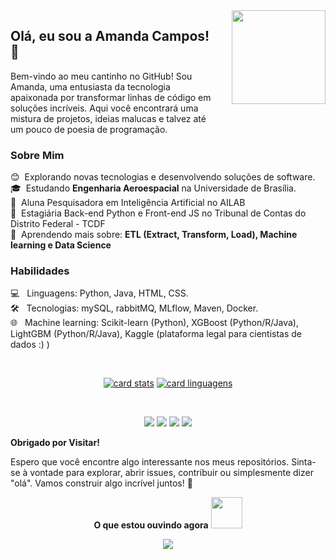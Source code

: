 
<img align="right" src="https://user-images.githubusercontent.com/74038190/216649417-9acc58df-9186-4132-ad43-819a57babb67.gif" width="150" style="margin-left: 30px; margin-bottom: 30px;" />

## Olá, eu sou a Amanda Campos! 🤍

<p align="left">
  Bem-vindo ao meu cantinho no GitHub! Sou Amanda, uma entusiasta da tecnologia apaixonada por transformar linhas de código em soluções incríveis. Aqui você encontrará uma mistura de projetos, ideias malucas e talvez até um pouco de poesia de programação.
</p>

### **Sobre Mim**

<p align="left">
 😊 &nbsp;Explorando novas tecnologias e desenvolvendo soluções de software.<br>
 🎓 &nbsp;Estudando <strong>Engenharia Aeroespacial</strong> na Universidade de Brasília.<br>
 💼 &nbsp;Aluna Pesquisadora em Inteligência Artificial no AILAB<br>
  💼 &nbsp;Estagiária Back-end Python e Front-end JS no Tribunal de Contas do Distrito Federal - TCDF<br>
 🌱 &nbsp;Aprendendo mais sobre: <strong>ETL (Extract, Transform, Load), Machine learning e Data Science</strong>
 </p>
 
### **Habilidades**

<p align="left">
💻 &nbsp; Linguagens: Python, Java, HTML, CSS.<br>
🛠️ &nbsp; Tecnologias: mySQL, rabbitMQ, MLflow, Maven, Docker.<br>
🌐 &nbsp; Machine learning: Scikit-learn (Python), XGBoost (Python/R/Java), LightGBM (Python/R/Java), Kaggle (plataforma legal para cientistas de dados :) )

 </p>
 
<p>&nbsp;</p>

<p align="center">
  <a href="#" title="stats">
  <img src="https://github-readme-stats.vercel.app/api?username=acamposs&theme=dracula" alt="card stats"/></a>

  <a href="#" title="liguages">
  <img src="https://github-readme-stats.vercel.app/api/top-langs/?username=acamposs&hide=html&layout=compact&theme=dracula" alt="card linguagens"/></a>
</p>

<p>&nbsp;</p>

<p align="center">

  <a href="https://www.linkedin.com/in/amanda-acampos/" target="_blank">
  <img src="https://img.shields.io/badge/LinkedIn-0077B5?style=for-the-badge&logo=linkedin&logoColor=white" target="_blank"></a>
  
  <a href="https://t.me/campossamanda" target="_blank">
  <img src="https://img.shields.io/badge/Telegram-2CA5E0?style=for-the-badge&logo=telegram&logoColor=white" target="_blank"></a>
  
  <a href="https://github.com/acamposs" target="_blank">
  <img src="https://img.shields.io/badge/GitHub-100000?style=for-the-badge&logo=github&logoColor=white" target="_blank"></a>
  
  <a href="https://www.instagram.com/campossamanda" target="_blank">
  <img src="https://img.shields.io/badge/-Instagram-%23E4405F?style=for-the-badge&logo=instagram&logoColor=white" target="_blank"></a>
</p>

**Obrigado por Visitar!**

Espero que você encontre algo interessante nos meus repositórios. Sinta-se à vontade para explorar, abrir issues, contribuir ou simplesmente dizer "olá". Vamos construir algo incrível juntos! 🤍

<p align="center">
  <strong>O que estou ouvindo agora</strong>
  
  <a href="https://github.com/Anmol-Baranwal/Cool-GIFs-For-GitHub/assets/74038190/34376b0e-4ae2-4278-9d3d-82e8016a87d6" target="_blank">
  <img src="https://github.com/Anmol-Baranwal/Cool-GIFs-For-GitHub/assets/74038190/34376b0e-4ae2-4278-9d3d-82e8016a87d6" width="50"></a>
</p>  

<p align="center">

  <a href="https://spotify-github-profile.vercel.app/api/view?uid=31fwd5qnbuxh4xoj6ao65edjl5km&redirect=true" target="_blank">
  <img src="https://spotify-github-profile.vercel.app/api/view?uid=31fwd5qnbuxh4xoj6ao65edjl5km&cover_image=true&theme=natemoo-re&show_offline=false&background_color=121212&interchange=false&bar_color=53b14f&bar_color_cover=false" target="_blank"></a>
</p>
  


